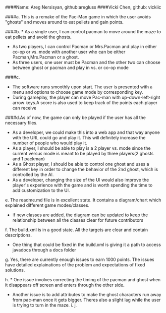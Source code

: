 ####Name: Areg Nersisyan, github:aregluss
####Vicki Chen, github: vickiic

####a. This is a remake of the Pac-Man game in which the user avoids "ghosts" and moves around to eat pellets and gain points.


####b. * As a single user, I can control pacman to move around the maze to eat pellets and avoid the ghosts. 
* As two players, I can control Pacman or Mrs.Pacman and play in either co-op or vs. mode with another user who can be either Pacman,Mrs.Pacman or a ghost. 
* As three users, one user must be Pacman and the other two can choose between ghost or pacman and play in vs. or co-op mode 

####c. 
* The software runs smoothly upon start. The user is presented with a menu and options to choose game mode by corresponding key.
* During gameplay, the player can move Pac-man with up-down-left-right arrow keys.A score is also used to keep track of the points each player can receive

####d.As of now, the game can only be played if the user has all the necessary files. 
* As a developer, we could make this into a web app and that way anyone with the URL could go and play it. This will definitely increase the number of people who would play it. 
* As a player, I should be able to play is a 2 player vs. mode since the current versus mode is meant to be played by three players(2 ghosts and 1 packman)
* As a Ghost player,  I should be able to control one ghost and uses a different key in order to change the behavior of the 2nd ghost, which is controlled by the AI. 
* As a developer, changing the size of the UI would also improve the player's experience with the game and is worth spending the time to add customization to the UI.


e. The readme.md file is in excellent state. It contains a diagram/chart which explained different game modes/classes.
* If new classes are added, the diagram can be updated to keep the relationship between all the classes clear for future contributors


f. The build.xml is in a good state. All the targets are clear and contain descriptions.
* One thing that could be fixed in the build.xml is giving it a path to access javadocs through a docs folder

g. Yes, there are currently enough issues to earn 1000 points. The issues have detailed explainations of the problem and expectations of fixed solutions.

h. * One issue involves correcting the timing of the pacman and ghost when it disappears off screen and enters through the other side.
* Another issue is to add attributes to make the ghost characters run away from pac-man once it gets bigger. Theres also a slight lag while the user is trying to turn in the maze.
i.
j.
